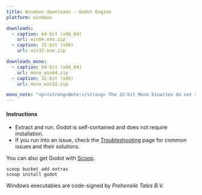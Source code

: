 ```yaml
---
title: Windows downloads - Godot Engine
platform: windows

downloads:
  - caption: 64-bit (x86_64)
    url: win64.exe.zip
  - caption: 32-bit (x86)
    url: win32.exe.zip

downloads_mono:
  - caption: 64-bit (x86_64)
    url: mono_win64.zip
  - caption: 32-bit (x86)
    url: mono_win32.zip

mono_note: "<p><strong>Note:</strong> The 32-bit Mono binaries do not run on 64-bit Windows systems at the time being. Make sure to export 64-bit Mono binaries for your 64-bit target platforms.</p>"
---
```


#### Instructions
- Extract and run. Godot is self-contained and does not require installation.
- If you run into an issue, check the [Troubleshooting](https://docs.godotengine.org/en/stable/about/troubleshooting.html) page for common issues and their solutions.


You can also get Godot with [Scoop](https://scoop.sh/).

<pre><code class="hljs csharp">scoop bucket <span class="hljs-keyword">add</span> extras
scoop install godot</code></pre>

Windows executables are code-signed by <em>Prehensile Tales B.V.</em>
